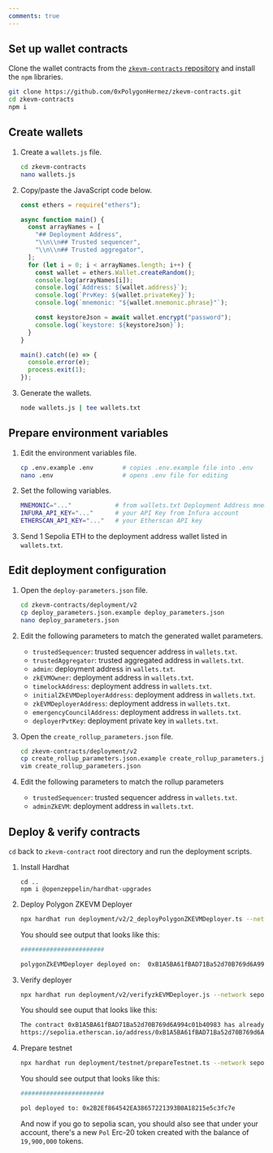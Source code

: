 ```yaml
---
comments: true
---
```


## Set up wallet contracts

Clone the wallet contracts from the [`zkevm-contracts` repository](https://github.com/0xPolygonHermez/zkevm-contracts) and install the `npm` libraries.

```sh
git clone https://github.com/0xPolygonHermez/zkevm-contracts.git
cd zkevm-contracts
npm i
```

## Create wallets

1. Create a `wallets.js` file.

    ```sh
    cd zkevm-contracts
    nano wallets.js
    ```

2. Copy/paste the JavaScript code below.

    ```js
    const ethers = require("ethers");

    async function main() {
      const arrayNames = [
        "## Deployment Address",
        "\\n\\n## Trusted sequencer",
        "\\n\\n## Trusted aggregator",
      ];
      for (let i = 0; i < arrayNames.length; i++) {
        const wallet = ethers.Wallet.createRandom();
        console.log(arrayNames[i]);
        console.log(`Address: ${wallet.address}`);
        console.log(`PrvKey: ${wallet.privateKey}`);
        console.log(`mnemonic: "${wallet.mnemonic.phrase}"`);

        const keystoreJson = await wallet.encrypt("password");
        console.log(`keystore: ${keystoreJson}`);
      }
    }

    main().catch((e) => {
      console.error(e);
      process.exit(1);
    });
    ```

3. Generate the wallets.

    ```sh
    node wallets.js | tee wallets.txt
    ```

## Prepare environment variables

1. Edit the environment variables file.

    ```bash
    cp .env.example .env        # copies .env.example file into .env
    nano .env                   # opens .env file for editing
    ```

2. Set the following variables.

    ```sh
    MNEMONIC="..."            # from wallets.txt Deployment Address mnemonic
    INFURA_API_KEY="..."      # your API Key from Infura account
    ETHERSCAN_API_KEY="..."   # your Etherscan API key
    ```

3. Send 1 Sepolia ETH to the deployment address wallet listed in `wallets.txt`.

## Edit deployment configuration

1. Open the `deploy-parameters.json` file.

    ```sh
    cd zkevm-contracts/deployment/v2
    cp deploy_parameters.json.example deploy_parameters.json
    nano deploy_parameters.json
    ```

2. Edit the following parameters to match the generated wallet parameters.

    - `trustedSequencer`: trusted sequencer address in `wallets.txt`.
    - `trustedAggregator`: trusted aggregated address in `wallets.txt`.
    - `admin`: deployment address in `wallets.txt`.
    - `zkEVMOwner`: deployment address in `wallets.txt`.
    - `timelockAddress`: deployment address in `wallets.txt`.
    - `initialZkEVMDeployerAddress`: deployment address in `wallets.txt`.  
    - `zkEVMDeployerAddress`: deployment address in `wallets.txt`.  
    - `emergencyCouncilAddress`: deployment address in `wallets.txt`.
    - `deployerPvtKey`: deployment private key in `wallets.txt`.

3. Open the `create_rollup_parameters.json` file.

    ```bash
    cd zkevm-contracts/deployment/v2
    cp create_rollup_parameters.json.example create_rollup_parameters.json
    vim create_rollup_parameters.json
    ```

4. Edit the following parameters to match the rollup parameters
    - `trustedSequencer`:  trusted sequencer address in `wallets.txt`.
    - `adminZkEVM`: deployment address in `wallets.txt`.
## Deploy & verify contracts

`cd` back to `zkevm-contract` root directory and run the deployment scripts.

1. Install Hardhat

   ```
   cd ..
   npm i @openzeppelin/hardhat-upgrades
   ```

2. Deploy Polygon ZKEVM Deployer

   ```bash
   npx hardhat run deployment/v2/2_deployPolygonZKEVMDeployer.ts --network sepolia
   ```

   You should see output that looks like this:

   ```bash
   #######################
   
   polygonZkEVMDeployer deployed on:  0xB1A5BA61fBAD71Ba52d70B769d6A994c01b40983
   ```

3. Verify deployer

   ```bash
   npx hardhat run deployment/v2/verifyzkEVMDeployer.js --network sepolia
   ```

   You should see ouput that looks like this:

   ```bash
   The contract 0xB1A5BA61fBAD71Ba52d70B769d6A994c01b40983 has already been verified.
   https://sepolia.etherscan.io/address/0xB1A5BA61fBAD71Ba52d70B769d6A994c01b40983#code
   ```

4. Prepare testnet

   ```bash
   npx hardhat run deployment/testnet/prepareTestnet.ts --network sepolia
   ```

   You should see output that looks like this:

   ```bash
   #######################
   
   pol deployed to: 0x2B2Ef864542EA38657221393B0A18215e5c3fc7e
   ```

   And now if you go to sepolia scan, you should also see that under your account, there's a new `Pol` Erc-20 token created with the balance of `19,900,000` tokens.
